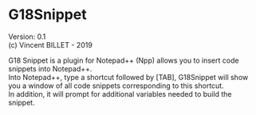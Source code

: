 # G18Snippet

Version: 0.1<br/>
(c) Vincent BILLET - 2019

G18 Snippet is a plugin for Notepad++ (Npp) allows you to insert code snippets into Notepad++.<br/>
Into Notepad++, type a shortcut followed by [TAB], G18Snippet will show you a window of all code snippets corresponding to this shortcut.<br/>
In addition, it will prompt for additional variables needed to build the snippet.<br/>

